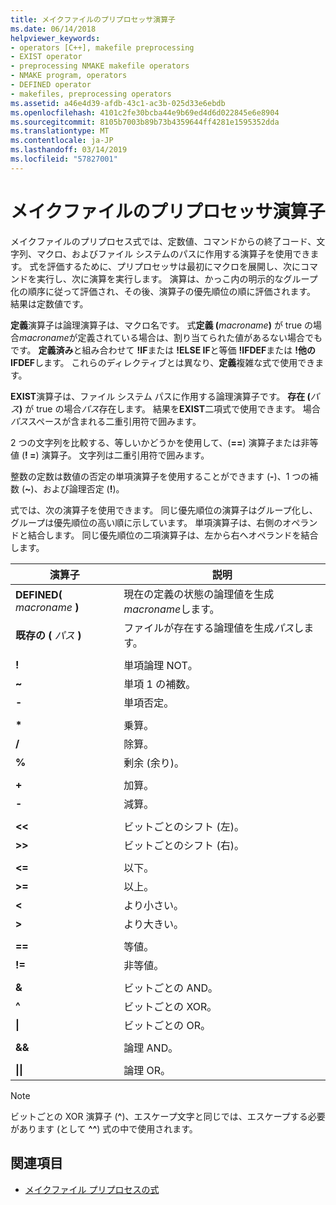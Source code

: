 ```yaml
---
title: メイクファイルのプリプロセッサ演算子
ms.date: 06/14/2018
helpviewer_keywords:
- operators [C++], makefile preprocessing
- EXIST operator
- preprocessing NMAKE makefile operators
- NMAKE program, operators
- DEFINED operator
- makefiles, preprocessing operators
ms.assetid: a46e4d39-afdb-43c1-ac3b-025d33e6ebdb
ms.openlocfilehash: 4101c2fe30bcba44e9b69ed4d6d022845e6e8904
ms.sourcegitcommit: 8105b7003b89b73b4359644ff4281e1595352dda
ms.translationtype: MT
ms.contentlocale: ja-JP
ms.lasthandoff: 03/14/2019
ms.locfileid: "57827001"
---
```

# <a name="makefile-preprocessing-operators"></a>メイクファイルのプリプロセッサ演算子

メイクファイルのプリプロセス式では、定数値、コマンドからの終了コード、文字列、マクロ、およびファイル システムのパスに作用する演算子を使用できます。 式を評価するために、プリプロセッサは最初にマクロを展開し、次にコマンドを実行し、次に演算を実行します。 演算は、かっこ内の明示的なグループ化の順序に従って評価され、その後、演算子の優先順位の順に評価されます。 結果は定数値です。

**定義**演算子は論理演算子は、マクロ名です。 式**定義 (**_macroname_**)** が true の場合*macroname*が定義されている場合は、割り当てられた値があるない場合でもです。 **定義済み**と組み合わせて **!IF**または **!ELSE IF**と等価 **!IFDEF**または **!他の IFDEF**します。 これらのディレクティブとは異なり、**定義**複雑な式で使用できます。

**EXIST**演算子は、ファイル システム パスに作用する論理演算子です。 **存在 (**_パス_**)** が true の場合*パス*存在します。 結果を**EXIST**二項式で使用できます。 場合*パス*スペースが含まれる二重引用符で囲みます。

2 つの文字列を比較する、等しいかどうかを使用して、(**==**) 演算子または非等値 (**! =**) 演算子。 文字列は二重引用符で囲みます。

整数の定数は数値の否定の単項演算子を使用することができます (**-**)、1 つの補数 (**~**)、および論理否定 (**!**)。

式では、次の演算子を使用できます。 同じ優先順位の演算子はグループ化し、グループは優先順位の高い順に示しています。 単項演算子は、右側のオペランドと結合します。 同じ優先順位の二項演算子は、左から右へオペランドを結合します。

|演算子|説明|
|--------------|-----------------|
|**DEFINED(** *macroname* **)**|現在の定義の状態の論理値を生成*macroname*します。|
|**既存の (** *パス* **)**|ファイルが存在する論理値を生成*パス*します。|
|||
|**\!**|単項論理 NOT。|
|**~**|単項 1 の補数。|
|**-**|単項否定。|
|||
|**&#42;**|乗算。|
|**/**|除算。|
|**%**|剰余 (余り)。|
|||
|**+**|加算。|
|**-**|減算。|
|||
|**\<\<**|ビットごとのシフト (左)。|
|**>>**|ビットごとのシフト (右)。|
|||
|**\<=**|以下。|
|**>=**|以上。|
|**\<**|より小さい。|
|**>**|より大きい。|
|||
|**==**|等値。|
|**\!=**|非等値。|
|||
|**&**|ビットごとの AND。|
|**^**|ビットごとの XOR。|
|**&#124;**|ビットごとの OR。|
|||
|**&&**|論理 AND。|
|||
|**&#124;&#124;**|論理 OR。|

> [!NOTE]
> ビットごとの XOR 演算子 (**^**)、エスケープ文字と同じでは、エスケープする必要があります (として **^^**) 式の中で使用されます。

## <a name="see-also"></a>関連項目

- [メイクファイル プリプロセスの式](expressions-in-makefile-preprocessing.md)